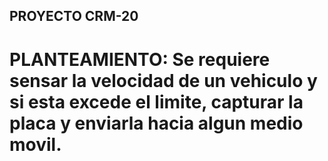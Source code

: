 ##  **PROYECTO CRM-20**

#   PLANTEAMIENTO: Se requiere sensar la velocidad de un vehiculo y si esta excede el limite, capturar la placa y enviarla hacia algun medio movil.
